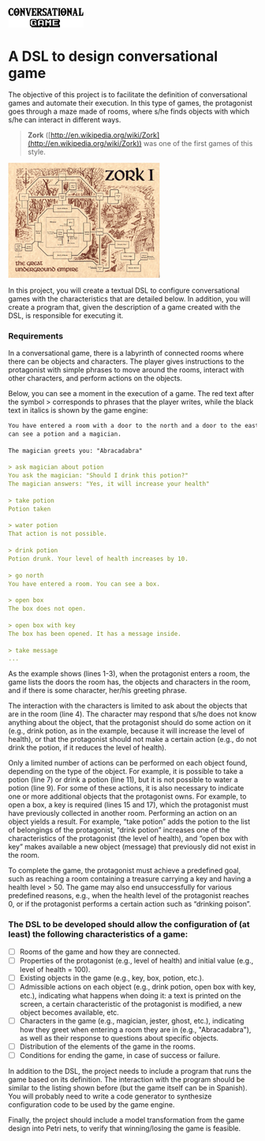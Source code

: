 <img src="https://raw.githubusercontent.com/GuilleBautista/Modelos/main/pics/title.png" style="zoom:15%;" />



# A DSL to design conversational game

The objective of this project is to facilitate the definition of conversational games and automate their execution. In this type of games, the protagonist goes through a maze made of rooms, where s/he finds objects with which s/he can interact in different ways.

> **Zork** ([http://en.wikipedia.org/wiki/Zork](http://en.wikipedia.org/wiki/Zork)) was one of the first games of this style.



<img src="https://raw.githubusercontent.com/GuilleBautista/Modelos/main/pics/zork.jpg" style="zoom:30%;" />



In this project, you will create a textual DSL to configure conversational games with the characteristics that are detailed below. In addition, you will create a program that, given the description of a game created with the DSL, is responsible for executing it.

### Requirements

In a conversational game, there is a labyrinth of connected rooms where there can be objects and
characters. The player gives instructions to the protagonist with simple phrases to move around the rooms, interact with other characters, and perform actions on the objects.

Below, you can see a moment in the execution of a game. The red text after the symbol > corresponds to phrases that the player writes, while the black text in italics is shown by the game engine:

```markdown
You have entered a room with a door to the north and a door to the east. You
can see a potion and a magician.

The magician greets you: "Abracadabra"

> ask magician about potion
You ask the magician: "Should I drink this potion?"
The magician answers: "Yes, it will increase your health"

> take potion
Potion taken

> water potion
That action is not possible.

> drink potion
Potion drunk. Your level of health increases by 10.

> go north
You have entered a room. You can see a box.

> open box
The box does not open.

> open box with key
The box has been opened. It has a message inside.

> take message
...
```

As the example shows (lines 1-3), when the protagonist enters a room, the game lists the doors the room has, the objects and characters in the room, and if there is some character, her/his greeting phrase.

The interaction with the characters is limited to ask about the objects that are in the room (line 4). The character may respond that s/he does not know anything about the object, that the protagonist should do some action on it (e.g., drink potion, as in the example, because it will increase the level of health), or that the protagonist should not make a certain action (e.g., do not drink the potion, if it reduces the level of health).

Only a limited number of actions can be performed on each object found, depending on the type of the object. For example, it is possible to take a potion (line 7) or drink a potion (line 11), but it is not possible to water a potion (line 9). For some of these actions, it is also necessary to indicate one or more additional objects that the protagonist owns. For example, to open a box, a key is required (lines 15 and 17), which the protagonist must have previously collected in another room. Performing an action on an object yields a result. For example, “take potion” adds the potion to the list of belongings of the protagonist, “drink potion” increases one of the characteristics of the protagonist (the level of health), and “open box with key” makes available a new object (message) that previously did not exist in the room.

To complete the game, the protagonist must achieve a predefined goal, such as reaching a room containing a treasure carrying a key and having a health level > 50. The game may also end unsuccessfully for various predefined reasons, e.g., when the health level of the protagonist reaches 0, or if the protagonist performs a certain action such as “drinking poison”.



### **The DSL to be developed should allow the configuration of (at least) the following characteristics of a game**:

- [ ]  Rooms of the game and how they are connected.
- [ ]  Properties of the protagonist (e.g., level of health) and initial value (e.g., level of health = 100).
- [ ]  Existing objects in the game (e.g., key, box, potion, etc.).
- [ ]  Admissible actions on each object (e.g., drink potion, open box with key, etc.), indicating what happens when doing it: a text is printed on the screen, a certain characteristic of the protagonist is modified, a new object becomes available, etc.
- [ ]  Characters in the game (e.g., magician, jester, ghost, etc.), indicating how they greet when entering a room they are in (e.g., "Abracadabra"), as well as their response to questions about specific objects.
- [ ]  Distribution of the elements of the game in the rooms.
- [ ]  Conditions for ending the game, in case of success or failure.

In addition to the DSL, the project needs to include a program that runs the game based on its definition. The interaction with the program should be similar to the listing shown before (but the game itself can be in Spanish). You will probably need to write a code generator to synthesize configuration code to be used by the game engine.

Finally, the project should include a model transformation from the game design into Petri nets, to verify that winning/losing the game is feasible.